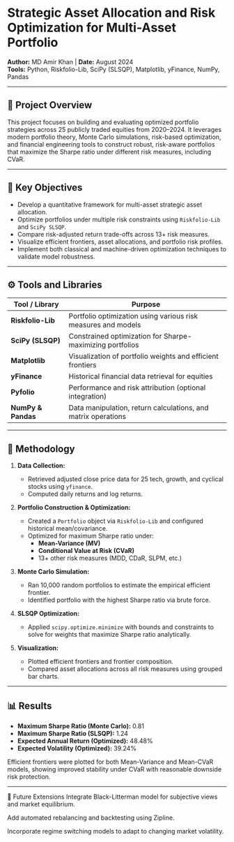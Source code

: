 # Strategic Asset Allocation and Risk Optimization for Multi-Asset Portfolio

**Author:** MD Amir Khan | **Date:** August 2024  
**Tools:** Python, Riskfolio-Lib, SciPy (SLSQP), Matplotlib, yFinance, NumPy, Pandas

---

## 📌 Project Overview

This project focuses on building and evaluating optimized portfolio strategies across 25 publicly traded equities from 2020–2024. It leverages modern portfolio theory, Monte Carlo simulations, risk-based optimization, and financial engineering tools to construct robust, risk-aware portfolios that maximize the Sharpe ratio under different risk measures, including CVaR.

---

## 💼 Key Objectives

- Develop a quantitative framework for multi-asset strategic asset allocation.
- Optimize portfolios under multiple risk constraints using `Riskfolio-Lib` and `SciPy SLSQP`.
- Compare risk-adjusted return trade-offs across 13+ risk measures.
- Visualize efficient frontiers, asset allocations, and portfolio risk profiles.
- Implement both classical and machine-driven optimization techniques to validate model robustness.

---

## ⚙️ Tools and Libraries

| Tool / Library     | Purpose                                                       |
|--------------------|---------------------------------------------------------------|
| **Riskfolio-Lib**  | Portfolio optimization using various risk measures and models |
| **SciPy (SLSQP)**  | Constrained optimization for Sharpe-maximizing portfolios      |
| **Matplotlib**     | Visualization of portfolio weights and efficient frontiers    |
| **yFinance**       | Historical financial data retrieval for equities              |
| **Pyfolio**        | Performance and risk attribution (optional integration)       |
| **NumPy & Pandas** | Data manipulation, return calculations, and matrix operations |

---

## 🧠 Methodology

1. **Data Collection:**  
   - Retrieved adjusted close price data for 25 tech, growth, and cyclical stocks using `yfinance`.
   - Computed daily returns and log returns.

2. **Portfolio Construction & Optimization:**  
   - Created a `Portfolio` object via `Riskfolio-Lib` and configured historical mean/covariance.
   - Optimized for maximum Sharpe ratio under:
     - **Mean-Variance (MV)**
     - **Conditional Value at Risk (CVaR)**
     - 13+ other risk measures (MDD, CDaR, SLPM, etc.)

3. **Monte Carlo Simulation:**  
   - Ran 10,000 random portfolios to estimate the empirical efficient frontier.
   - Identified portfolio with the highest Sharpe ratio via brute force.

4. **SLSQP Optimization:**  
   - Applied `scipy.optimize.minimize` with bounds and constraints to solve for weights that maximize Sharpe ratio analytically.

5. **Visualization:**  
   - Plotted efficient frontiers and frontier composition.
   - Compared asset allocations across all risk measures using grouped bar charts.

---

## 📊 Results

- **Maximum Sharpe Ratio (Monte Carlo):** 0.81  
- **Maximum Sharpe Ratio (SLSQP):** 1.24  
- **Expected Annual Return (Optimized):** 48.48%  
- **Expected Volatility (Optimized):** 39.24%  

Efficient frontiers were plotted for both Mean-Variance and Mean-CVaR models, showing improved stability under CVaR with reasonable downside risk protection.

---

🚀 Future Extensions
Integrate Black-Litterman model for subjective views and market equilibrium.

Add automated rebalancing and backtesting using Zipline.

Incorporate regime switching models to adapt to changing market volatility.
